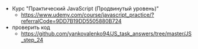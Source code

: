 - Курс "Практический JavaScript (Продвинутый уровень)"
	- https://www.udemy.com/course/javascript_practice/?referralCode=9DD7B19DD5505880B724
- проверить код
	- https://github.com/yankovalenko94/JS_task_answers/tree/master/JS_step_24
